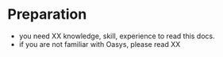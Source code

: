 # Preparation
- you need XX knowledge, skill, experience to read this docs.
- if you are not familiar with Oasys, please read XX
